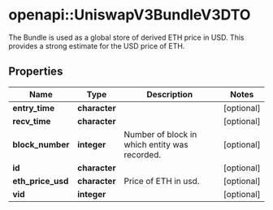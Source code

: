 # openapi::UniswapV3BundleV3DTO

The Bundle is used as a global store of derived ETH price in USD. This provides a strong estimate for the USD price of ETH.

## Properties
Name | Type | Description | Notes
------------ | ------------- | ------------- | -------------
**entry_time** | **character** |  | [optional] 
**recv_time** | **character** |  | [optional] 
**block_number** | **integer** | Number of block in which entity was recorded. | [optional] 
**id** | **character** |  | [optional] 
**eth_price_usd** | **character** | Price of ETH in usd. | [optional] 
**vid** | **integer** |  | [optional] 


